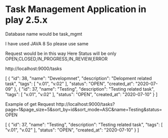 # Task Management Application in play 2.5.x
Database name would be task_mgmt

I have used JAVA 8 So please use same

Request would be in this way 
Here Status will be only OPEN,CLOSED,IN_PROGRESS,IN_REVIEW,ERROR

http://localhost:9000/tasks

[
    {
        "id": 38,
        "name": "Developmnet",
        "description": "Delopment related task",
         "tags": [
            "v.01",
            "v.02"
        ],
        "status": "OPEN",
        "created_at": "2020-07-09"
    },
    {   "id": 37,
         "name": "Testing",
        "description": "Testing related task",
        "tags": [
            "v.01",
            "v.02"
        ],
        "status": "OPEN",
        "created_at": "2020-07-10"
    }
]


Example of get Request
http://localhost:9000/tasks?page=1&page_size=5&sort_by=id&sort_mode=ASC&name=Testing&status=OPEN


[
 {   "id": 37,
         "name": "Testing",
        "description": "Testing related task",
        "tags": [
            "v.01",
            "v.02"
        ],
        "status": "OPEN",
        "created_at": "2020-07-10"
    }
]